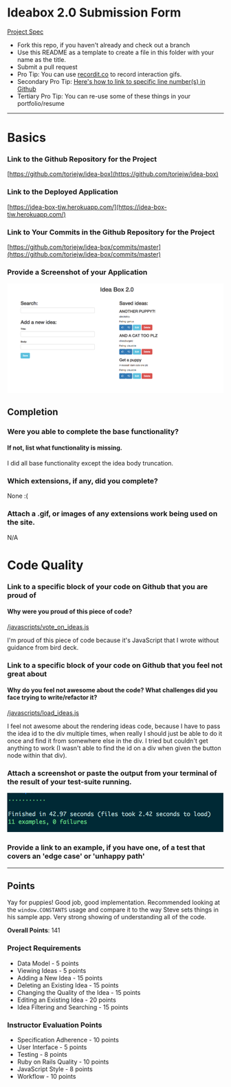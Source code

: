 # Ideabox 2.0 Submission Form
[Project Spec](https://github.com/turingschool/curriculum/blob/master/source/projects/revenge_of_idea_box.markdown)

* Fork this repo, if you haven't already and check out a branch
* Use this README as a template to create a file in this folder with your name as the title.
* Submit a pull request
* Pro Tip: You can use [recordit.co](http://recordit.co/) to record interaction gifs.
* Secondary Pro Tip: [Here's how to link to specific line number(s) in Github](http://stackoverflow.com/questions/23821235/how-to-link-to-specific-line-number-on-github)
* Tertiary Pro Tip: You can re-use some of these things in your portfolio/resume

------

# Basics

### Link to the Github Repository for the Project
[https://github.com/toriejw/idea-box](https://github.com/toriejw/idea-box)

### Link to the Deployed Application
[https://idea-box-tjw.herokuapp.com/](https://idea-box-tjw.herokuapp.com/)

### Link to Your Commits in the Github Repository for the Project
[https://github.com/toriejw/idea-box/commits/master](https://github.com/toriejw/idea-box/commits/master)

### Provide a Screenshot of your Application
![idea-box](images/torie-idea-box.png)

## Completion

### Were you able to complete the base functionality?
#### If not, list what functionality is missing.

I did all base functionality except the idea body truncation.

### Which extensions, if any, did you complete?

None :(

### Attach a .gif, or images of any extensions work being used on the site.

N/A

# Code Quality

### Link to a specific block of your code on Github that you are proud of
#### Why were you proud of this piece of code?
[/javascripts/vote_on_ideas.js](https://github.com/toriejw/idea-box/blob/master/app/assets/javascripts/vote_on_ideas.js)

I'm proud of this piece of code because it's JavaScript that I wrote without guidance from bird deck.

### Link to a specific block of your code on Github that you feel not great about
#### Why do you feel not awesome about the code? What challenges did you face trying to write/refactor it?

[/javascripts/load_ideas.js](https://github.com/toriejw/idea-box/blob/master/app/assets/javascripts/load_ideas.js)

I feel not awesome about the rendering ideas code, because I have to pass the idea id to the div multiple times, when really I should just be able to do it once and find it from somewhere else in the div. I tried but couldn't get anything to work (I wasn't able to find the id on a div when given the button node within that div).

### Attach a screenshot or paste the output from your terminal of the result of your test-suite running.
![test-suite](images/torie-test-suite.png)

### Provide a link to an example, if you have one, of a test that covers an 'edge case' or 'unhappy path'

-----

## Points

Yay for puppies! Good job, good implementation. Recommended looking at the `window.CONSTANTS` usage and compare it to the way Steve sets things in his sample app. Very strong showing of understanding all of the code. 

**Overall Points**: 141

### Project Requirements

* Data Model - 5 points
* Viewing Ideas - 5 points
* Adding a New Idea - 15 points
* Deleting an Existing Idea - 15 points
* Changing the Quality of the Idea - 15 points
* Editing an Existing Idea - 20 points
* Idea Filtering and Searching - 15 points

### Instructor Evaluation Points

* Specification Adherence - 10 points
* User Interface - 5 points
* Testing - 8 points
* Ruby on Rails Quality - 10 points
* JavaScript Style - 8 points
* Workflow - 10 points
